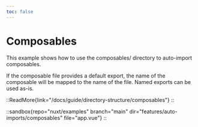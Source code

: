 ```yaml
---
toc: false
---
```


# Composables

This example shows how to use the composables/ directory to auto-import composables.

If the composable file provides a default export, the name of the composable will be mapped to the name of the file. Named exports can be used as-is.

::ReadMore{link="/docs/guide/directory-structure/composables"}
::

::sandbox{repo="nuxt/examples" branch="main" dir="features/auto-imports/composables" file="app.vue"}
::
